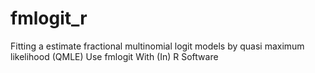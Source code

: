 # fmlogit_r
Fitting a estimate fractional multinomial logit models by quasi maximum likelihood (QMLE) Use fmlogit With (In) R Software
